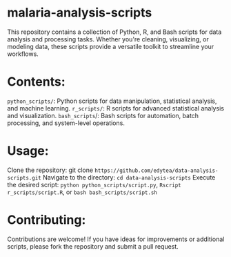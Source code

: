 # malaria-analysis-scripts
This repository contains a collection of Python, R, and Bash scripts for data analysis and processing tasks. Whether you're cleaning, visualizing, or modeling data, these scripts provide a versatile toolkit to streamline your workflows.

# Contents:

`python_scripts/`: Python scripts for data manipulation, statistical analysis, and machine learning.
`r_scripts/`: R scripts for advanced statistical analysis and visualization.
`bash_scripts`/: Bash scripts for automation, batch processing, and system-level operations.

# Usage:

Clone the repository: git clone `https://github.com/edytea/data-analysis-scripts.git`
Navigate to the directory: `cd data-analysis-scripts`
Execute the desired script: `python python_scripts/script.py`, `Rscript r_scripts/script.R`, or `bash bash_scripts/script.sh`

# Contributing:

Contributions are welcome! If you have ideas for improvements or additional scripts, please fork the repository and submit a pull request.
